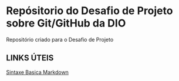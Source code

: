 # Repósitorio do Desafio de Projeto sobre Git/GitHub da DIO
Repositório criado para o Desafio de Projeto
## LINKS ÚTEIS
[Sintaxe Basica Markdown](https://www.markdownguide.org/basic-syntax/)
